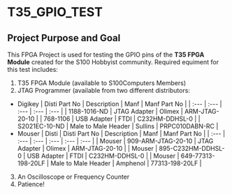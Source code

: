 # T35_GPIO_TEST
## Project Purpose and Goal
This FPGA Project is used for testing the GPIO pins of the **T35 FPGA Module** created for the S100 Hobbyist community.
Required equiment for this test includes:
1. T35 FPGA Module (available to S100Computers Members)
2. JTAG Programmer (available from two different distributors:
  - Digikey 
    | Disti Part No | Description | Manf | Manf Part No |
    | :--- | :--- | :--- | :--- | :--- |
    | 1188-1016-ND | JTAG Adapter | Olimex | ARM-JTAG-20-10 |
    | 768-1106 | USB Adapter | FTDI | C232HM-DDHSL-0 |
    | S2021EC-10-ND | Male to Male Header | Sullins | PRPC010DABN-RC |
  - Mouser
    | Disti  | Disti Part No | Description | Manf | Manf Part No |
    | :--- | :--- | :--- | :--- | :--- | :--- |
    | Mouser | 909-ARM-JTAG-20-10 | JTAG Adapter | Olimex | ARM-JTAG-20-10 |
    | Mouser | 895-C232HM-DDHSL-0 | USB Adapter | FTDI | C232HM-DDHSL-0 |
    | Mouser | 649-77313-198-20LF | Male to Male Header | Amphenol | 77313-198-20LF |
3. An Oscilloscope or Frequency Counter
4. Patience!
